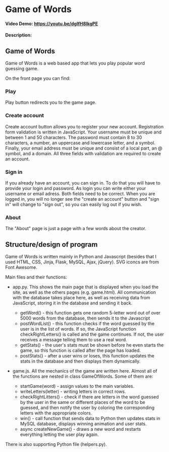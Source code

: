 # Game of Words
#### Video Demo:  <https://youtu.be/dgIfH8IkgPE>
#### Description:
## Game of Words
Game of Words is a web based app that lets you play popular word guessing game.

On the front page you can find:
### Play
Play button redirects you to the game page.
### Create account
Create account button allows you to register your new account. Registration form validation is written in JavaScript. Your username must be unique and between 1 and 50 characters. The password must contain 8 to 30 characters, a number, an uppercase and lowercase letter, and a symbol. Finally, your email address must be unique and consist of a local part, an @ symbol, and a domain. All three fields with validation are required to create an account.
### Sign in
If you already have an account, you can sign in. To do that you will have to provide your login and password. As login you can write either your username or email adress. Both fields need to be correct. When you are logged in, you will no longer see the "create an account" button and "sign in" will change to "sign out", so you can easily log out if you wish.
### About
The "About" page is just a page with a few words about the creator.
## Structure/design of program
Game of Words is written mainly in Python and Javascript (besides that I used HTML, CSS, Jinja, Flask, MySQL, Ajax, jQuery). SVG iconcs are from Font Awesome.

Main files and their functions:

- app.py. This shows the main page that is displayed when you load the site, as well as the others pages (e.g. game.html). All communication with the database takes place here, as well as receiving data from JavaScript, storing it in the database and sending it back.
  - getWord() - this function gets one random 5-letter word out of over 5000 words from the database, then sends it to the      Javascript
  - postWordList() - this function checks if the word guessed by the user is in the list of words. If so, the JavaScript        function checkRightLetters() is called and the game continues. If not, the user receives a message telling them to use      a real word.
  - getStats() - the user's stats must be shown before he even starts the game, so this function is called after the page       has loaded.
  - postStats() - after a user wins or loses, this function updates the stats in the database and then displays them            dynamically.

- game.js. All the mechanics of the game are written here. Almost all of the functions are nested in class GameOfWords. Some of them are:
  - startGame(word) - assign values to the main variables.
  - writeLetters(letter) - writing letters in correct rows.
  - checkRightLitters() - check if there are letters in the word guessed by the user in the same or different places of the     word to be guessed, and then notify the user by coloring the corresponding letters with the appropriate colors.
  - win() - call function that sends data to Python then updates stats in MySQL database, displays winning animation and        user stats.
  - async createNewGame() - draws a new word and restarts everything letting the user play again.

There is also supporting Python file (helpers.py).
